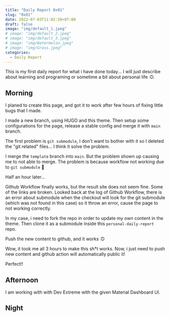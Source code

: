 ```yaml
---
title: "Daily Report 0x01"
slug: "0x01"
date: 2022-07-03T11:02:58+07:00
draft: false
image: "img/default_1.jpeg"
# image: "img/default_2.jpeg"
# image: "img/default_3.jpeg"
# image: "img/Watermelon.jpeg"
# image: "img/Grass.jpeg"
categories:
  - Daily Report
---
```


This is my first daily report for what i have done today... I will just describe about learning and programing or sometime a bit about personal life :D.

## Morning

I planed to create this page, and got it to work after few hours of fixing little bugs that I made.

I made a new branch, using HUGO and this theme. Then setup some configurations for the page, release a stable config and merge it with `main` branch.

The first problem is `git submodule`, I don't want to bother with it so I deleted the "git related" files... I think it solve the problem.

I merge the `template` branch into `main`. But the problem shown up causing me to not able to merge. The problem is because workflow not working due to `git submodule` 🤦

Half an hour later...

Github Workflow finally works, but the result site does not seem fine. Some of the links are broken. Looked back at the log of Github Workflow, there is an error about submodule when the checkout will look for the git submodule (which was not found in this case) so it throw an error, cause the page to not working correctly.

In my case, i need to fork the repo in order to update my own content in the theme. Then clone it as a submodule inside this `personal-daily-report` repo.

Push the new content to github, and it works :D

Wow, it took me all 3 hours to make this sh*t works. Now, i just need to push new content and github action will automatically public it!

Perfect!!

## Afternoon

I am working with with Dev Extreme with the given Material Dashboard UI.



## Night
